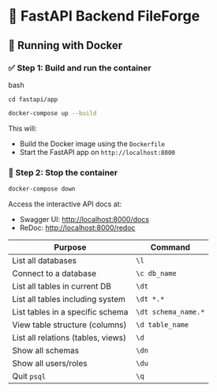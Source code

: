 # 🚀 FastAPI Backend FileForge


## 🐳 Running with Docker

### ✅ Step 1: Build and run the container

bash
```
cd fastapi/app
```

```bash
docker-compose up --build
```

This will:

* Build the Docker image using the `Dockerfile`
* Start the FastAPI app on `http://localhost:8000`

### 🛑 Step 2: Stop the container

```bash
docker-compose down
```

Access the interactive API docs at:

* Swagger UI: [http://localhost:8000/docs](http://localhost:8000/docs)
* ReDoc: [http://localhost:8000/redoc](http://localhost:8000/redoc)

| Purpose                            | Command             |
| ---------------------------------- | ------------------- |
| List all databases                 | `\l`                |
| Connect to a database              | `\c db_name`        |
| List all tables in current DB      | `\dt`               |
| List all tables including system   | `\dt *.*`           |
| List tables in a specific schema   | `\dt schema_name.*` |
| View table structure (columns)     | `\d table_name`     |
| List all relations (tables, views) | `\d`                |
| Show all schemas                   | `\dn`               |
| Show all users/roles               | `\du`               |
| Quit `psql`                        | `\q`                |